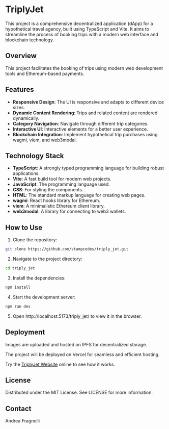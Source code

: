 # TriplyJet

This project is a comprehensive decentralized application (dApp) for a hypothetical travel agency, built using TypeScript and Vite. It aims to streamline the process of booking trips with a modern web interface and blockchain technology.

## Overview

This project facilitates the booking of trips using modern web development tools and Ethereum-based payments.

## Features

- **Responsive Design**: The UI is responsive and adapts to different device sizes.
- **Dynamic Content Rendering**: Trips and related content are rendered dynamically.
- **Category Navigation**: Navigate through different trip categories.
- **Interactive UI**: Interactive elements for a better user experience.
- **Blockchain Integration**: Implement hypothetical trip purchases using wagmi, viem, and web3modal.

## Technology Stack

- **TypeScript**: A strongly typed programming language for building robust applications.
- **Vite**: A fast build tool for modern web projects.
- **JavaScript**: The programming language used.
- **CSS**: For styling the components.
- **HTML**: The standard markup language for creating web pages.
- **wagmi**: React hooks library for Ethereum.
- **viem**: A minimalistic Ethereum client library.
- **web3modal**: A library for connecting to web3 wallets.

## How to Use

1. Clone the repository:

```sh
git clone https://github.com/stampcodes/triply_jet.git
```

2. Navigate to the project directory:

```sh
cd triply_jet
```

3. Install the dependencies:

```sh
npm install
```

4. Start the development server:

```sh
npm run dev
```

5. Open http://localhost:5173/triply_jet/ to view it in the browser.

## Deployment

Images are uploaded and hosted on IPFS for decentralized storage.

The project will be deployed on Vercel for seamless and efficient hosting.

Try the [TriplyJet Website](https://triply-jet.vercel.app/) online to see how it works.

## License

Distributed under the MIT License. See LICENSE for more information.

## Contact

Andrea Fragnelli
